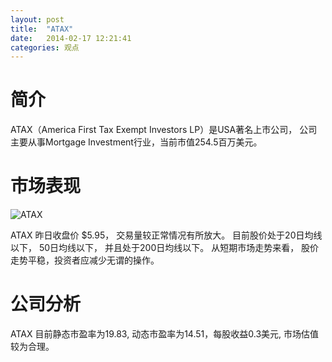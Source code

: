 ```yaml
---
layout: post
title:  "ATAX"
date:   2014-02-17 12:21:41
categories: 观点
---
```


# 简介
ATAX（America First Tax Exempt Investors LP）是USA著名上市公司，
公司主要从事Mortgage Investment行业，当前市值254.5百万美元。

# 市场表现

![ATAX](http://finviz.com/chart.ashx?t=ATAX&ty=c&ta=1&p=d&s=l)

ATAX 昨日收盘价 $5.95，
交易量较正常情况有所放大。
目前股价处于20日均线以下，
50日均线以下，
并且处于200日均线以下。
从短期市场走势来看，
股价走势平稳，投资者应减少无谓的操作。

# 公司分析
ATAX 目前静态市盈率为19.83, 动态市盈率为14.51，每股收益0.3美元,
市场估值较为合理。

